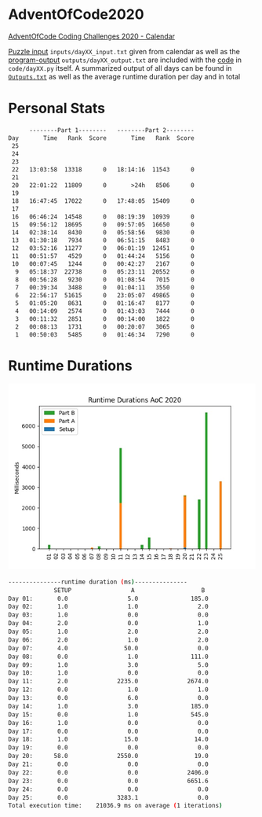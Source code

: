 # AdventOfCode2020
[AdventOfCode Coding Challenges 2020 - Calendar](https://adventofcode.com/2020) 

[Puzzle input](inputs) `inputs/dayXX_input.txt` given from calendar as well as the [program-output](outputs) `outputs/dayXX_output.txt` are included with the [code](code) in `code/dayXX.py` itself.
A summarized output of all days can be found in [`Outputs.txt`](Outputs.txt) as well as the average runtime duration per day and in total

# Personal Stats
```
      --------Part 1--------   --------Part 2--------
Day       Time   Rank  Score       Time   Rank  Score
 25
 24
 23
 22   13:03:58  13318      0   18:14:16  11543      0
 21
 20   22:01:22  11809      0       >24h   8506      0
 19
 18   16:47:45  17022      0   17:48:05  15409      0
 17
 16   06:46:24  14548      0   08:19:39  10939      0
 15   09:56:12  18695      0   09:57:05  16650      0
 14   02:38:14   8430      0   05:58:56   9830      0
 13   01:30:18   7934      0   06:51:15   8483      0
 12   03:52:16  11277      0   06:01:19  12451      0
 11   00:51:57   4529      0   01:44:24   5156      0
 10   00:07:45   1244      0   00:42:27   2167      0
  9   05:18:37  22738      0   05:23:11  20552      0
  8   00:56:28   9230      0   01:08:54   7015      0
  7   00:39:34   3488      0   01:04:11   3550      0
  6   22:56:17  51615      0   23:05:07  49865      0
  5   01:05:20   8631      0   01:16:47   8177      0
  4   00:14:09   2574      0   01:43:03   7444      0
  3   00:11:32   2851      0   00:14:00   1822      0
  2   00:08:13   1731      0   00:20:07   3065      0
  1   00:50:03   5485      0   01:46:34   7290      0
```
# Runtime Durations
![runtime_durations_img](img/runtime_durations_2020.jpg)
<!--
After this, insert runtime durations automatically
-->
```bash 
---------------runtime duration (ms)---------------
             SETUP                 A                   B
Day 01:       0.0                 5.0               185.0
Day 02:       1.0                 1.0                 2.0
Day 03:       1.0                 0.0                 0.0
Day 04:       2.0                 0.0                 1.0
Day 05:       1.0                 2.0                 2.0
Day 06:       2.0                 1.0                 2.0
Day 07:       4.0                50.0                 0.0
Day 08:       0.0                 1.0               111.0
Day 09:       1.0                 3.0                 5.0
Day 10:       1.0                 0.0                 0.0
Day 11:       2.0              2235.0              2674.0
Day 12:       0.0                 1.0                 1.0
Day 13:       0.0                 6.0                 0.0
Day 14:       1.0                 3.0               185.0
Day 15:       0.0                 1.0               545.0
Day 16:       1.0                 0.0                 0.0
Day 17:       0.0                 0.0                 0.0
Day 18:       1.0                15.0                14.0
Day 19:       0.0                 0.0                 0.0
Day 20:      58.0              2550.0                19.0
Day 21:       0.0                 0.0                 0.0
Day 22:       0.0                 0.0              2406.0
Day 23:       0.0                 0.0              6651.6
Day 24:       0.0                 0.0                 0.0
Day 25:       0.0              3283.1                 0.0
Total execution time:    21036.9 ms on average (1 iterations)
``` 
